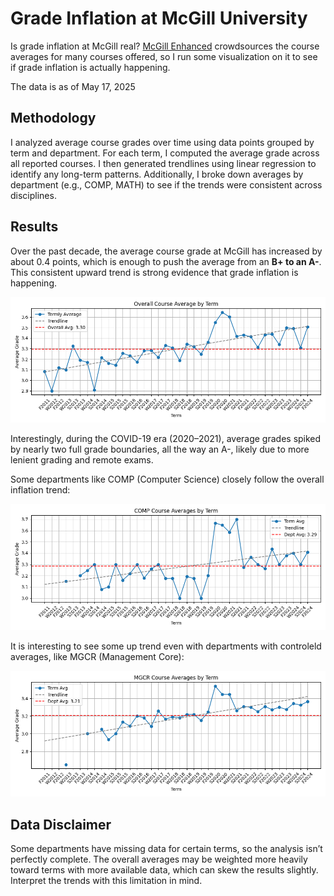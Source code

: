 # Grade Inflation at McGill University

Is grade inflation at McGill real? [McGill Enhanced](https://github.com/demetrios-koziris/McGillEnhanced) crowdsources the course averages for many courses offered, so I run some visualization on it to see if grade inflation is actually happening.

The data is as of May 17, 2025

## Methodology

I analyzed average course grades over time using data points grouped by term and department. For each term, I computed the average grade across all reported courses. I then generated trendlines using linear regression to identify any long-term patterns. Additionally, I broke down averages by department (e.g., COMP, MATH) to see if the trends were consistent across disciplines.

## Results

Over the past decade, the average course grade at McGill has increased by about 0.4 points, which is enough to push the average from an **B+ to an A-**. This consistent upward trend is strong evidence that grade inflation is happening.

![overrall average](plot/by_term/overall.png)

Interestingly, during the COVID-19 era (2020–2021), average grades spiked by nearly two full grade boundaries, all the way an A-, likely due to more lenient grading and remote exams.

Some departments like COMP (Computer Science) closely follow the overall inflation trend:

![comp_average](plot/by_term/COMP.png)

It is interesting to see some up trend even with departments with controleld averages, like MGCR (Management Core):

![mgcr_average](plot/by_term/MGCR.png)

## Data Disclaimer

Some departments have missing data for certain terms, so the analysis isn’t perfectly complete. The overall averages may be weighted more heavily toward terms with more available data, which can skew the results slightly. Interpret the trends with this limitation in mind.
